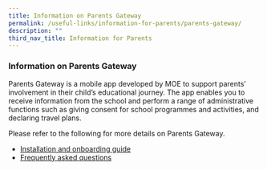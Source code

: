 ```yaml
---
title: Information on Parents Gateway
permalink: /useful-links/information-for-parents/parents-gateway/
description: ""
third_nav_title: Information for Parents
---
```

### **Information on Parents Gateway**
Parents Gateway is a mobile app developed by MOE to support parents’ involvement in their child’s educational journey. The app enables you to receive information from the school and perform a range of administrative functions such as giving consent for school programmes and activities, and declaring travel plans.

Please refer to the following for more details on Parents Gateway.
*   [Installation and onboarding guide](/files/Onboarding%20on%20PG.pdf)
*   [Frequently asked questions](https://pg.moe.edu.sg/faq)
